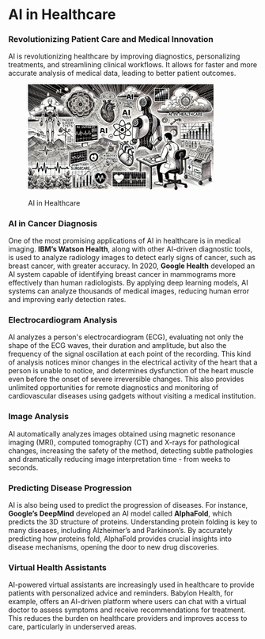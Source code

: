 # AI in Healthcare

### Revolutionizing Patient Care and Medical Innovation

AI is revolutionizing healthcare by improving diagnostics, personalizing treatments, and streamlining clinical workflows. It allows for faster and more accurate analysis of medical data, leading to better patient outcomes.

<div align="left"><figure><img src="../../.gitbook/assets/image (12).png" alt="" width="375"><figcaption><p>AI in Healthcare</p></figcaption></figure></div>

### AI in Cancer Diagnosis

One of the most promising applications of AI in healthcare is in medical imaging. **IBM’s Watson Health**, along with other AI-driven diagnostic tools, is used to analyze radiology images to detect early signs of cancer, such as breast cancer, with greater accuracy. In 2020, **Google Health** developed an AI system capable of identifying breast cancer in mammograms more effectively than human radiologists. By applying deep learning models, AI systems can analyze thousands of medical images, reducing human error and improving early detection rates.

### Electrocardiogram Analysis

AI analyzes a person's electrocardiogram (ECG), evaluating not only the shape of the ECG waves, their duration and amplitude, but also the frequency of the signal oscillation at each point of the recording. This kind of analysis notices minor changes in the electrical activity of the heart that a person is unable to notice, and determines dysfunction of the heart muscle even before the onset of severe irreversible changes. This also provides unlimited opportunities for remote diagnostics and monitoring of cardiovascular diseases using gadgets without visiting a medical institution.

### Image Analysis

AI automatically analyzes images obtained using magnetic resonance imaging (MRI), computed tomography (CT) and X-rays for pathological changes, increasing the safety of the method, detecting subtle pathologies and dramatically reducing image interpretation time - from weeks to seconds.

### Predicting Disease Progression

AI is also being used to predict the progression of diseases. For instance, **Google’s DeepMind** developed an AI model called **AlphaFold**, which predicts the 3D structure of proteins. Understanding protein folding is key to many diseases, including Alzheimer’s and Parkinson’s. By accurately predicting how proteins fold, AlphaFold provides crucial insights into disease mechanisms, opening the door to new drug discoveries.

### Virtual Health Assistants

AI-powered virtual assistants are increasingly used in healthcare to provide patients with personalized advice and reminders. Babylon Health, for example, offers an AI-driven platform where users can chat with a virtual doctor to assess symptoms and receive recommendations for treatment. This reduces the burden on healthcare providers and improves access to care, particularly in underserved areas.
